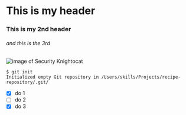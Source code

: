 # This is my header
### This is my 2nd header
###### and this is the 3rd
![image of Security Knightocat](https://octodex.github.com/images/securityknightocat.png)
```
$ git init
Initialized empty Git repository in /Users/skills/Projects/recipe-repository/.git/
```
- [x] do 1
- [ ] do 2
- [x] do 3
